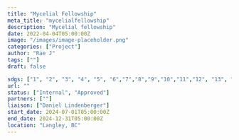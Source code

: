 ```yaml
---
title: "Mycelial Fellowship"
meta_title: "mycelialfellowship"
description: "Mycelial fellowship"
date: 2022-04-04T05:00:00Z
image: "/images/image-placeholder.png"
categories: ["Project"]
author: "Rae J"
tags: [""]
draft: false

sdgs: ["1", "2", "3", "4", "5", "6","7","8","9","10","11","12", "13", "14", "15", "16", "17"]
url: ""
status: ["Internal", "Approved"]
partners: [""]
liaison: ["Daniel Lindenberger"]
start_date: 2024-07-01T05:00:00Z
end_date: 2024-12-31T05:00:00Z
location: "Langley, BC"
---
```



